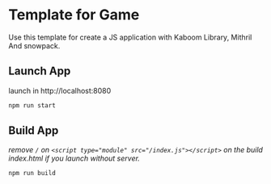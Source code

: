 # Template for Game
Use this template for create a JS application with Kaboom Library, Mithril And snowpack. 

## Launch App
launch in http://localhost:8080

```bash
npm run start
````

## Build App
*remove `/` on `<script type="module" src="/index.js"></script>` on the build index.html if you launch without server.*

```bash
npm run build
````